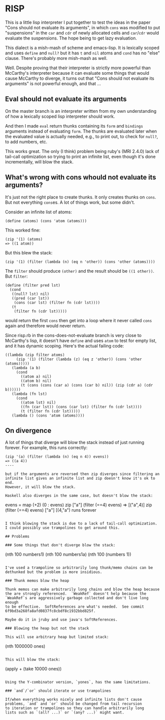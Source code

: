# RISP

This is a little lisp interpreter I put together to test the ideas in
the paper "Cons should not evaluate its arguments", in which `cons`
was modified to put "suspensions" in the `car` and `cdr` of newly
allocated cells and `car`/`cdr` would evaluate the suspensions.  The
hope being to get lazy evaluation.

This dialect is a mish-mash of scheme and emacs-lisp.  It is lexically
scoped and uses `define` and `null?` but it has `t` and `nil` atoms
and `cond` has no "else" clause.  There's probably more mish-mash as
well.

Well.  Despite proving that their interpreter is strictly more
powerful than McCarthy's interpreter because it can evaluate some
things that would cause McCarthy to diverge, it turns out that "Cons
should not evaluate its arguments" is not powerful enough, and that
...

## Eval should not evaluate its arguments

On the master branch is an interpreter written from my own
understanding of how a lexically scoped lisp interpreter should work.

And then I made `eval` return thunks containing its `form` and
`bindings` arguments instead of evaluating `form`.  The thunks are
evaluated later when the evaluated value is actually needed, e.g., to
print out, to check for `null?`, to add numbers, etc.

This works great.  The only (I think) problem being ruby's (MRI 2.4.0)
lack of tail-call optimization so trying to print an infinite list,
even though it's done incrementally, will blow the stack.

## What's wrong with cons whould not evaluate its arguments?

It's just not the right place to create thunks.  It only creates
thunks on `cons`.  But not everything `cons`es.  A lot of things work,
but some didn't.

Consider an infinite list of atoms:

~~~~
(define (atoms) (cons 'atom (atoms)))
~~~~

This worked fine:

~~~~
(zip '(1) (atoms)
=> ((1 atom))
~~~~

But this blew the stack:

~~~~
(zip '(1) (filter (lambda (n) (eq n 'other)) (cons 'other (atoms))))
~~~~

The `filter` should produce `(other)` and the result should be
`((1 other))`.  But `filter`:

~~~~
(define (filter pred lst)
  (cond
   ((null? lst) nil)
   ((pred (car lst))
    (cons (car lst) (filter fn (cdr lst))))
   (t
    (filter fn (cdr lst)))))
~~~~

would return the first `cons` then get into a loop where it never
called `cons` again and therefore would never return.

Since risp.rb in the cons-does-not-evaluate branch is very close to
McCarthy's lisp, it doesn't have `define` and uses `atom` to test for
empty list, and it has dynamic scoping.  Here's the actual failing
code:

~~~~
((lambda (zip filter atoms)
     (zip '(1) (filter (lambda (z) (eq z 'other)) (cons 'other (atoms)))))
   (lambda (a b)
     (cond
       ((atom a) nil)
       ((atom b) nil)
       (t (cons (cons (car a) (cons (car b) nil)) (zip (cdr a) (cdr b))))))
   (lambda (fn lst)
     (cond
       ((atom lst) nil)
       ((fn (car lst)) (cons (car lst) (filter fn (cdr lst))))
       (t (filter fn (cdr lst)))))
   (lambda () (cons 'atom (atoms))))
~~~~

## On divergence

A lot of things that diverge will blow the stack instead of just
running forever.  For example, this runs correctly:

~~~~
(zip '(a) (filter (lambda (n) (eq n 4)) evens))
=> ((a 4))
----

but if the arguments are reversed then zip diverges since filtering an
infinite list gives an infinite list and zip doesn't know it's ok to end.
However, it will blow the stack.

Haskell also diverges in the same case, but doesn't blow the stack:

~~~~
evens = map (+2) (0 : evens)
zip ["a"] (filter (==4) evens)
=> [("a",4)]
zip (filter (==4) evens) ["a"]
[(4,"a")   runs forever
~~~~

I think blowing the stack is due to a lack of tail-call optimization.
I could possibly use trampolines to get around this.

## Problems

### Some things that don't diverge blow the stack:

~~~~
(nth 100 numbers1)
(nth 100 numbers1a)
(nth 100 (numbers 1))
~~~~

I've used a trampoline so arbitrarily long thunk/memo chains can be
dethunked but the problem is more insidious.

### Thunk memos blow the heap

Thunk memos can make arbitrarily long chains and blow the heap because
the are strongly referenced.  `WeakRef` doesn't help because the
`WeakRef`s are aggressively garbage collected and don't live long enough
to be effective.  SoftReferences are what's needed.  See commit
6f9bd3a268fa8afd0837fc8cbdf8c1932bbd825f.

Maybe do it in jruby and use java's SoftReferences.

### Blowing the heap but not the stack

This will use arbitrary heap but limited stack:

~~~~
(nth 1000000 ones)
~~~~

This will blow the stack:

~~~~
(apply + (take 10000 ones))
~~~~

Using the Y-combinator version, `yones`, has the same limitations.

### `and`/`or` should iterate or use trampolines

If/when everything works nicely and infinite lists don't cause
problems, `and` and `or` should be changed from tail recursion
to iteration or trampolines so they can handle arbitrarily long
lists such as `(all? ...)` or `(any? ...)` might want.
